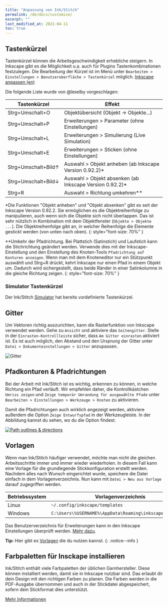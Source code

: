 ```yaml
---
title: "Anpassung von Ink/Stitch"
permalink: /de/docs/customize/
excerpt: ""
last_modified_at: 2021-04-11
toc: true
---
```


## Tastenkürzel

Tastenkürzel können die Arbeitsgeschwindigkeit erhebliche steigern. In Inkscape gibt es die Möglichkeit u.a. auch für Plugins Tastenkombinationen festzulegen. Die Bearbeitung der Kürzel ist im Menü unter `Bearbeiten > Einstellungen > Benutzeroberfläche > Tastenkürzel` möglich. [Inkscape anpassen (en)](http://wiki.inkscape.org/wiki/index.php/Customizing_Inkscape)

Die folgende Liste wurde von @lexelby vorgeschlagen:

Tastenkürzel | Effekt
------------ | ------
<nobr><key>Strg</key>+<key>Umschalt</key>+<key>O</key></nobr> | Objektübersicht (Objekt -> Objekte...)
<nobr><key>Strg</key>+<key>Umschalt</key>+<key>P</key></nobr> | Erweiterungen > Parameter (ohne Einstellungen)
<nobr><key>Strg</key>+<key>Umschalt</key>+<key>L</key></nobr> | Erweiterungen > Simulierung (Live Simulation)
<nobr><key>Strg</key>+<key>Umschalt</key>+<key>E</key></nobr> | Erweiterungen > Sticken (ohne Einstellungen)
<nobr><key>Strg</key>+<key>Umschalt</key>+<key>Bild↑</key></nobr> | Auswahl > Objekt anheben (ab Inkscape Version 0.92.2)*
<nobr><key>Strg</key>+<key>Umschalt</key>+<key>Bild↓</key></nobr> | Auswahl > Objekt absenken (ab Inkscape Version 0.92.2)*
<nobr><key>Strg</key>+<key>R</key></nobr> | Auswahl > Richtung umkehren**

*Die Funktionen "Objekt anheben" und "Objekt absenken" gibt es seit der Inkscape Version 0.92.2. Sie ermöglichen es die Objektreihenfolge zu manipulieren, auch wenn sich die Objekte sich nicht überlappen. Das ist sehr nützlich in Kombination mit dem Objektfenster (`Objekte > Objekte ...`). Die Objektreihenfolge gibt an, in welcher Reihenfolge die Elemente gestickt werden (von unten nach oben).
{: style="font-size: 70%" }

**Umkehr der Pfadrichtung. Bei Plattstich (Satinstich) und Laufstich kann die Stichrichtung geändert werden. Verwende dies mit der Inkscape-Einstellung und den Einstellung des Knoten-Tools `Pfadrichtung auf Konturen anzeigen`. Wenn man mit dem Knoteneditor nur ein Stützpunkt auswählt und Strg+R drückt, kehrt Inkscape nur einen Pfad in einem Objekt um. Dadurch wird sichergestellt, dass beide Ränder in einer Satinkolumne in die gleiche Richtung zeigen.
{: style="font-size: 70%" }

### Simulator Tastenkürzel

Der Ink/Stitch [Simulator](/de/docs/simulate/) hat bereits vordefinierte Tastenkürzel.

## Gitter

Um Vektoren richtig auszurichten, kann die Rasterfunktion von Inkscape verwendet werden. Gehe zu `Ansicht` und aktiviere das `Seitengitter`. Stelle in der `Einrasten-Kontrollleiste` sicher, dass `Am Gitter einrasten` aktiviert ist. Es ist auch möglich, den Abstand und den Ursprung der Gitter unter `Datei > Dokumenteinstellungen > Gitter` anzupassen.

![Gitter](https://user-images.githubusercontent.com/11083514/40359052-414d3554-5db9-11e8-8b49-3be75c5e9732.png)

## Pfadkonturen & Pfadrichtungen

Bei der Arbeit mit Ink/Stitch ist es wichtig, erkennen zu können, in welche Richtung ein Pfad verläuft. Wir empfehlen daher, die Kontrollkästchen `Umriss zeigen` und `Zeige temporär Umrandung für ausgewählte Pfade` unter `Bearbeiten > Einstellungen > Werkzeuge > Knoten` zu aktivieren.

Damit die Pfadrichtungen auch wirklich angezeigt werden, aktiviere außerdem die Option `Zeige Entwurfspfad` in der Werkzeugleiste. In der Abbildung kannst du sehen, wo du die Option findest.

[![Path outlines & directions](https://user-images.githubusercontent.com/11083514/40360721-f294ef0a-5dbe-11e8-9d4d-98f469ff1fba.png)](https://user-images.githubusercontent.com/11083514/40360721-f294ef0a-5dbe-11e8-9d4d-98f469ff1fba.png)

## Vorlagen

Wenn man Ink/Stitch häufiger verwendet, möchte man nicht die gleichen Arbeitsschritte immer und immer wieder wiederholen. In diesem Fall kann eine Vorlage für die grundlegende Stickkonfiguration erstellt werden. Nachdem alles nach Wunsch eingerichtet wurde, speichere die Datei einfach in dem Vorlagenverzeichnis. Nun kann mit `Datei > Neu aus Vorlage` darauf zugegriffen werden.

Betriebssystem | Vorlagenverzeichnis
---|---
Linux   | `~/.config/inkscape/templates`
Windows | `C:\Users\%USERNAME%\AppData\Roaming\inkscape\templates`

Das Benutzerverzeichnis für Erweiterungen kann in den Inkscape Einstellungen überprüft werden. [Mehr dazu](/de/docs/faq/#ich-habe-die-aktuelle-version-heruntergeladen-und-entpackt-was-soll-ich-jetzt-machen).

**Tip:** Hier gibt es [Vorlagen](/de/tutorials/resources/templates/) die du nutzen kannst.
{: .notice--info }

## Farbpaletten für Insckape installieren

Ink/Stitch enthält viele Farbpaletten der üblichen Garnhersteller. Diese können installiert werden, damit sie in Inkscape nutzbar sind.
Das erlaubt dir dein Design mit den richtigen Farben zu planen. Die Farben werden in die PDF-Ausgabe übernommen und auch in der Stickdatei abgespeichert, sofern dein Stickformat dies unterstützt.

[Mehr Informationen](/de/docs/thread-color/#farbpaletten-für-insckape-installieren)
